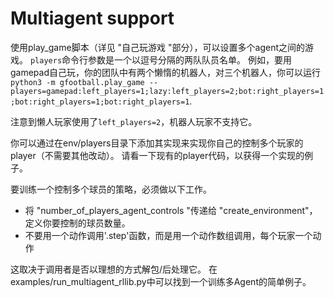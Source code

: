 # Multiagent support #

使用play_game脚本（详见 "自己玩游戏 "部分），可以设置多个agent之间的游戏。
`players`命令行参数是一个以逗号分隔的两队队员名单。
例如，要用gamepad自己玩，你的团队中有两个懒惰的机器人，对三个机器人，你可以运行
`python3 -m gfootball.play_game --players=gamepad:left_players=1;lazy:left_players=2;bot:right_players=1;bot:right_players=1;bot:right_players=1`.

注意到懒人玩家使用了`left_players=2`，机器人玩家不支持它。

你可以通过在env/players目录下添加其实现来实现你自己的控制多个玩家的player（不需要其他改动）。
请看一下现有的player代码，以获得一个实现的例子。

要训练一个控制多个球员的策略，必须做以下工作。
- 将 "number_of_players_agent_controls "传递给 "create_environment"，定义你要控制的球员数量。
- 不要用一个动作调用'.step'函数，而是用一个动作数组调用，每个玩家一个动作

这取决于调用者是否以理想的方式解包/后处理它。
在examples/run_multiagent_rllib.py中可以找到一个训练多Agent的简单例子。
